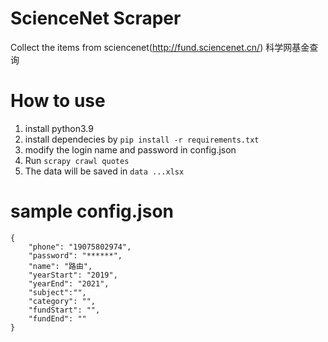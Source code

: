 # ScienceNet Scraper
Collect the items from sciencenet(http://fund.sciencenet.cn/) 科学网基金查询

# How to use
1. install python3.9
2. install dependecies by `pip install -r requirements.txt`
3. modify the login name and password in config.json
4. Run `scrapy crawl quotes`
5. The data will be saved in `data ...xlsx`

# sample config.json
```
{
    "phone": "19075802974",
    "password": "******",
    "name": "路由",
    "yearStart": "2019",
    "yearEnd": "2021",
    "subject":"",
    "category": "",
    "fundStart": "",
    "fundEnd": ""
}

```

